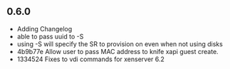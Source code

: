 ## 0.6.0 
* Adding Changelog
* able to pass uuid to -S 
* using -S will specify the SR to provision on even when not using disks
* 4b9b77e Allow user to pass MAC address to knife xapi guest create. 
* 1334524 Fixes to vdi commands for xenserver 6.2
